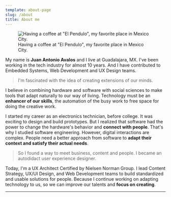 ```yaml
---
template: about-page
slug: /about
title: About me
---
```


<figure class="topless">
  <img alt="Having a coffee at &quot;El Pendulo&quot;, my favorite place in Mexico City." src="/assets/jantonioavalos-picture.jpg">
    </span>
    <figcaption>Having a coffee at "El Pendulo", my favorite place in Mexico City.</figcaption>
  </figure>

My name is **Juan Antonio Avalos** and I live at Guadalajara, MX. I've been working in the tech industry for almost 10 years. And I have contributed to Embedded Systems, Web Development and UX Design teams.

> I'm fascinated with the idea of creating extensions of our minds.

I believe in combining hardware and software with social sciences to make tools that adapt naturally to our way of living. Technology must be an **enhancer of our skills**, the automation of the busy work to free space for doing the creative work.

I started my career as an electronics technician, before college. It was exciting to design and build prototypes. But I realized that software had the power to change the hardware's behavior and **connect with people**. That's why I studied software engineering. However, digital interactions are complex. People need a better approach from software to **adapt their context and satisfy their actual needs**.

> So I found a way to meet business, content and people. I became an autodidact user experience designer.

Today, I'm a UX Architect Certified by Nielsen Norman Group. I lead Content Strategy, UX/UI Design, and Web Development teams to build standardized and usable solutions for people. Because I continue working on adapting technology to us, so we can improve our talents and **focus on creating**.

---
